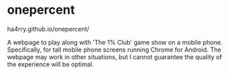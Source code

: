 # onepercent

ha4rry.github.io/onepercent/

A webpage to play along with 'The 1% Club' game show on a mobile phone. Specifically, for tall mobile phone screens running Chrome for Android.
The webpage may work in other situations, but I cannot guarantee the quality of the experience will be optimal.
